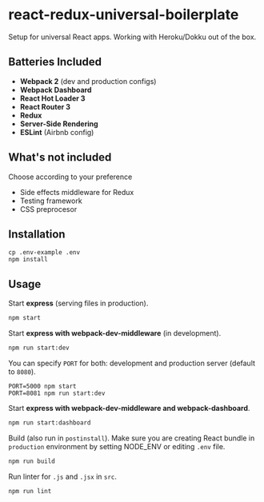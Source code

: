 # react-redux-universal-boilerplate

Setup for universal React apps. Working with Heroku/Dokku out of the box.

## Batteries Included

* **Webpack 2** (dev and production configs)
* **Webpack Dashboard**
* **React Hot Loader 3**
* **React Router 3**
* **Redux**
* **Server-Side Rendering**
* **ESLint** (Airbnb config)

## What's not included

Choose according to your preference

* Side effects middleware for Redux
* Testing framework
* CSS preprocesor

## Installation

```
cp .env-example .env
npm install
```

## Usage

Start **express** (serving files in production).

```bash
npm start
```

Start **express with webpack-dev-middleware** (in development).

```bash
npm run start:dev
```

You can specify `PORT` for both: development and production server (default to `8080`).

```
PORT=5000 npm start
PORT=8081 npm run start:dev
```

Start **express with webpack-dev-middleware and webpack-dashboard**.

```bash
npm run start:dashboard
```

Build (also run in `postinstall`). Make sure you are creating React bundle in `production`
environment by setting NODE_ENV or editing `.env` file.

```bash
npm run build
```

Run linter for `.js` and `.jsx` in `src`.

```bash
npm run lint
```
